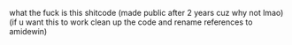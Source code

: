 what the fuck is this shitcode (made public after 2 years cuz why not lmao)
(if u want this to work clean up the code and rename references to amidewin)
